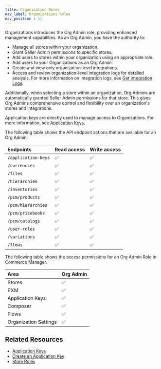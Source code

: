 ```yaml
---
title: Organization Roles
nav_label: Organizations Roles
nav_position : 11
---
```


Organizations introduces the Org Admin role, providing enhanced management capabilities. As an Org Admin, you have the authority to:

- Manage all stores within your organization. 
- Grant Seller Admin permissions to specific stores.
- Add users to stores within your organization using an appropriate role.
- Add users to your Organizations as an Org Admin.
- Create and view only organization-level integrations.
- Access and review organization-level integration logs for detailed analysis. For more information on integration logs, see [Get Integration Logs](/docs/commerce-cloud/integrations/integrations-api/get-integration-logs).

Additionally, when selecting a store within an organization, Org Admins are automatically granted Seller Admin permissions for that store. This gives Org Admins comprehensive control and flexibility over an organization's stores and integrations.

Application keys are directly used to manage access to Organizations. For more information, see [Application Keys](/docs/commerce-cloud/authentication/application-keys/application-keys-overview).

The following table shows the API endpoint actions that are available for an Org Admin:

| Endpoints                                     | Read access | Write access |
|:----------------------------------------------|:------------|:-------------|
| `/application-keys`                           | ✅           | ✅            |
| `/currencies`                                 | ✅           | ✅            |
| `/files`                                      | ✅           | ✅            |
| `/hierarchies`                                | ✅           | ✅            |
| `/inventories`                                | ✅           | ✅            |
| `/pcm/products`                               | ✅           | ✅            |
| `/pcm/hierarchies`                            | ✅           | ✅            |
| `/pcm/pricebooks`                             | ✅           | ✅            |
| `/pcm/catalogs`                               | ✅           | ✅            |
| `/user-roles`                                 | ✅           | ✅            |
| `/variations`                                 | ✅           | ✅            |
| `/flows`                                      | ✅           | ✅            |

The following table shows the access permissions for an Org Admin Role in Commerce Manager.

| Area                  | Org Admin | 
|:----------------------|:----------|
| Stores                | ✅         |
| PXM                   | ✅         |
| Application Keys      | ✅         |
| Composer              | ✅         |
| Flows                 | ✅         |
| Organization Settings | ✅         |

## Related Resources

- [Application Keys](/docs/commerce-cloud/authentication/application-keys/application-keys-overview)
- [Create an Application Key](/docs/commerce-cloud/authentication/application-keys/create-an-application-key)
- [Store Roles](/docs/commerce-cloud/team-management/roles)